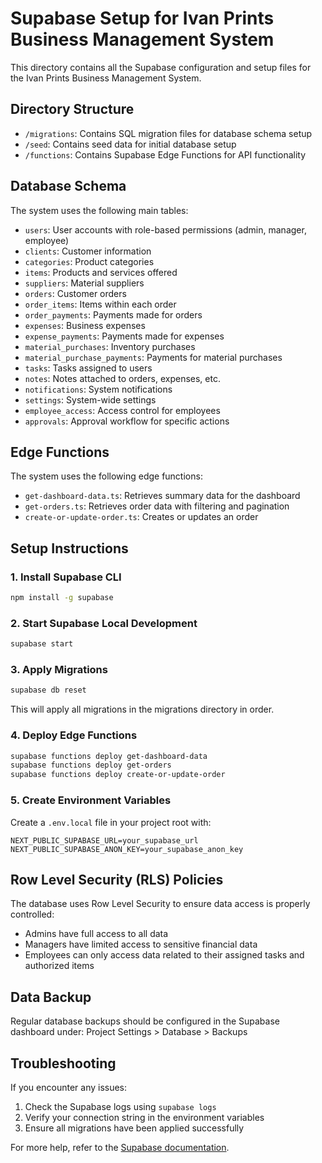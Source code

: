 # Supabase Setup for Ivan Prints Business Management System

This directory contains all the Supabase configuration and setup files for the Ivan Prints Business Management System.

## Directory Structure

- `/migrations`: Contains SQL migration files for database schema setup
- `/seed`: Contains seed data for initial database setup
- `/functions`: Contains Supabase Edge Functions for API functionality

## Database Schema

The system uses the following main tables:

- `users`: User accounts with role-based permissions (admin, manager, employee)
- `clients`: Customer information
- `categories`: Product categories
- `items`: Products and services offered
- `suppliers`: Material suppliers
- `orders`: Customer orders
- `order_items`: Items within each order
- `order_payments`: Payments made for orders
- `expenses`: Business expenses
- `expense_payments`: Payments made for expenses
- `material_purchases`: Inventory purchases
- `material_purchase_payments`: Payments for material purchases
- `tasks`: Tasks assigned to users
- `notes`: Notes attached to orders, expenses, etc.
- `notifications`: System notifications
- `settings`: System-wide settings
- `employee_access`: Access control for employees
- `approvals`: Approval workflow for specific actions

## Edge Functions

The system uses the following edge functions:

- `get-dashboard-data.ts`: Retrieves summary data for the dashboard
- `get-orders.ts`: Retrieves order data with filtering and pagination
- `create-or-update-order.ts`: Creates or updates an order

## Setup Instructions

### 1. Install Supabase CLI

```bash
npm install -g supabase
```

### 2. Start Supabase Local Development

```bash
supabase start
```

### 3. Apply Migrations

```bash
supabase db reset
```

This will apply all migrations in the migrations directory in order.

### 4. Deploy Edge Functions

```bash
supabase functions deploy get-dashboard-data
supabase functions deploy get-orders
supabase functions deploy create-or-update-order
```

### 5. Create Environment Variables

Create a `.env.local` file in your project root with:

```
NEXT_PUBLIC_SUPABASE_URL=your_supabase_url
NEXT_PUBLIC_SUPABASE_ANON_KEY=your_supabase_anon_key
```

## Row Level Security (RLS) Policies

The database uses Row Level Security to ensure data access is properly controlled:

- Admins have full access to all data
- Managers have limited access to sensitive financial data
- Employees can only access data related to their assigned tasks and authorized items

## Data Backup

Regular database backups should be configured in the Supabase dashboard under:
Project Settings > Database > Backups

## Troubleshooting

If you encounter any issues:

1. Check the Supabase logs using `supabase logs`
2. Verify your connection string in the environment variables
3. Ensure all migrations have been applied successfully

For more help, refer to the [Supabase documentation](https://supabase.com/docs). 